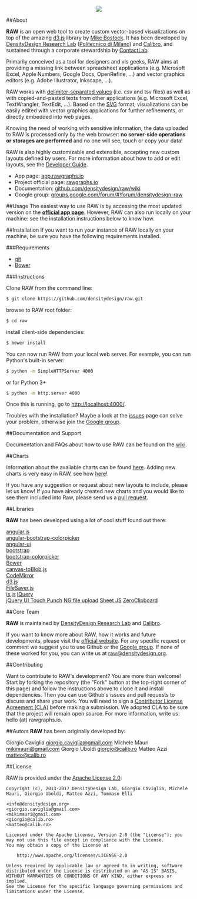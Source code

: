 <p align="center"><img src="http://raw.densitydesign.org/wp-content/uploads/2014/04/header.png"></p>


##About

**RAW** is an open web tool to create custom vector-based visualizations on top of the amazing [d3.js](https://github.com/mbostock/d3) library by [Mike Bostock](http://bost.ocks.org/mike/).
It has been developed by [DensityDesign Research Lab](http://www.densitydesign.org/) ([Politecnico di Milano](http://www.polimi.it/)) and [Calibro](http://calib.ro/), and sustained through a corporate stewardship by [ContactLab](http://contactlab.com/it/).

Primarily conceived as a tool for designers and vis geeks, RAW aims at providing a missing link  between spreadsheet applications (e.g. Microsoft Excel, Apple Numbers, Google Docs, OpenRefine, …) and vector graphics editors (e.g. Adobe Illustrator, Inkscape, …).

RAW works with [delimiter-separated values](http://en.wikipedia.org/wiki/Delimiter-separated_values) (i.e. csv and tsv files) as well as with copied-and-pasted texts from other applications (e.g. Microsoft Excel, TextWrangler, TextEdit, …). Based on the [SVG](http://en.wikipedia.org/wiki/Svg) format, visualizations can be easily edited with vector graphics applications for further refinements, or directly embedded into web pages.

Knowing the need of working with sensitive information, the data uploaded to RAW is processed only by the web browser: **no server-side operations or storages are performed** and no one will see, touch or copy your data!

RAW is also highly customizable and extensible, accepting new custom layouts defined by users. For more information about how to add or edit layouts, see the [Developer Guide](https://github.com/densitydesign/raw/wiki/Developer-Guide).

- App page: [app.rawgraphs.io](http://app.rawgraphs.io)
- Project official page: [rawgraphs.io](http://rawgraphs.io)
- Documentation: [github.com/densitydesign/raw/wiki](https://github.com/densitydesign/raw/wiki)
- Google group: [groups.google.com/forum/#!forum/densitydesign-raw](https://groups.google.com/forum/#!forum/densitydesign-raw)


##Usage
The easiest way to use RAW is by accessing the most updated version on the **[official app page](http://app.rawgraphs.io)**. However, RAW can also run locally on your machine: see the installation instructions below to know how.

##Installation
If you want to run your instance of RAW locally on your machine, be sure you have the following requirements installed.

###Requirements

- [git](http://git-scm.com/book/en/Getting-Started-Installing-Git)
- [Bower](http://bower.io/#installing-bower)

###Instructions

Clone RAW from the command line:

``` sh
$ git clone https://github.com/densitydesign/raw.git
```

browse to RAW root folder:

``` sh
$ cd raw
```

install client-side dependencies:

``` sh
$ bower install
```

You can now run RAW from your local web server. For example, you can run Python's built-in server:

``` sh
$ python -m SimpleHTTPServer 4000
```

or for Python 3+

``` sh
$ python -m http.server 4000
```

Once this is running, go to [http://localhost:4000/](http://localhost:4000/).

Troubles with the installation? Maybe a look at the [issues](https://github.com/densitydesign/raw/issues) page can solve your problem, otherwise join the [Google group](https://groups.google.com/forum/#!forum/densitydesign-raw).


##Documentation and Support

Documentation and FAQs about how to use RAW can be found on the [wiki](https://github.com/densitydesign/raw/wiki/).

##Charts

Information about the available charts can be found [here](https://github.com/densitydesign/raw/wiki/Available-Charts). Adding new charts is very easy in RAW, see how [here](https://github.com/densitydesign/raw/wiki/Adding-New-Charts)!

If you have any suggestion or request about new layouts to include, please let us know! If you have already created new charts and you would like to see them included into Raw, please send us a [pull request](https://github.com/densitydesign/raw/pulls).

##Libraries

**RAW** has been developed using a lot of cool stuff found out there:

[angular.js](https://github.com/angular/angular.js)  
[angular-bootstrap-colorpicker](https://github.com/buberdds/angular-bootstrap-colorpicker)  
[angular-ui](https://github.com/angular-ui)  
[bootstrap](https://github.com/twbs/bootstrap)  
[bootstrap-colorpicker](http://www.eyecon.ro/bootstrap-colorpicker/)  
[Bower](https://github.com/bower/bower)  
[canvas-toBlob.js](https://github.com/eligrey/canvas-toBlob.js)  
[CodeMirror](https://github.com/marijnh/codemirror)  
[d3.js](https://github.com/mbostock/d3)  
[FileSaver.js](https://github.com/eligrey/FileSaver.js)  
[is.js](http://is.js.org/)
[jQuery](https://github.com/jquery/jquery)  
[jQuery UI Touch Punch](https://github.com/furf/jquery-ui-touch-punch/)
[NG file upload](https://github.com/danialfarid/ng-file-upload)
[Sheet JS](https://github.com/SheetJS)
[ZeroClipboard](https://github.com/zeroclipboard/zeroclipboard)

##Core Team

**RAW** is maintained by [DensityDesign Research Lab](http://www.densitydesign.org/) and [Calibro](http://calib.ro/).

If you want to know more about RAW, how it works and future developments, please visit the [official website](http://rawgraphs.io). For any specific request or comment we suggest you to use Github or the [Google group](https://groups.google.com/forum/#!forum/densitydesign-raw). If none of these worked for you, you can write us at <raw@densitydesign.org>.

##Contributing

Want to contribute to RAW's development? You are more than welcome! Start by forking the repository (the "Fork" button at the top-right corner of this page) and follow the instructions above to clone it and install dependencies. Then you can use Github's issues and pull requests to discuss and share your work.
You will need to sign a [Contributor License Agreement (CLA)](https://en.wikipedia.org/wiki/Contributor_License_Agreement) before making a submission. We adopted CLA to be sure that the project will remain open source. For more information, write us: hello (at) rawgraphs.io.


##Autors
**RAW** has been originally developed by:

Giorgio Caviglia <giorgio.caviglia@gmail.com>
Michele Mauri <mikimauri@gmail.com>
Giorgio Uboldi <giorgio@calib.ro>
Matteo Azzi <matteo@calib.ro>

##License

RAW is provided under the [Apache License 2.0](https://github.com/densitydesign/raw/blob/master/LICENSE):

	Copyright (c), 2013-2017 DensityDesign Lab, Giorgio Caviglia, Michele Mauri, Giorgio Uboldi, Matteo Azzi, Tommaso Elli

	<info@densitydesign.org>
	<giorgio.caviglia@gmail.com>
	<mikimauri@gmail.com>
	<giorgio@calib.ro>
	<matteo@calib.ro>

	Licensed under the Apache License, Version 2.0 (the "License"); you may not use this file except in compliance with the License.
	You may obtain a copy of the License at

		http://www.apache.org/licenses/LICENSE-2.0

	Unless required by applicable law or agreed to in writing, software distributed under the License is distributed on an "AS IS" BASIS, WITHOUT WARRANTIES OR CONDITIONS OF ANY KIND, either express or implied.
	See the License for the specific language governing permissions and limitations under the License.

